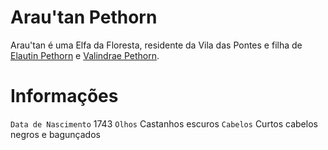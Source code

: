 <!-- TITLE: Arau'tan Pethorn -->
<!-- SUBTITLE: Visão geral sobre Arau'tan Pethorn -->

# Arau'tan Pethorn
Arau'tan é uma Elfa da Floresta, residente da Vila das Pontes e filha de [Elautin Pethorn](http://localhost/individuos/elautin-pethorn) e [Valindrae Pethorn](http://localhost/individuos/valindrae-pethorn).

# Informações
`Data de Nascimento` 1743
`Olhos` Castanhos escuros
`Cabelos` Curtos cabelos negros e bagunçados


